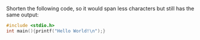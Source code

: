 Shorten the following code, so it would span less characters but still has the same output:

```c
#include <stdio.h>
int main(){printf("Hello World!\n");}
```
